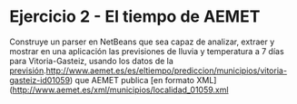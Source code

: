 # Ejercicio 2 - El tiempo de AEMET

Construye un parser en NetBeans que sea capaz de analizar, extraer y mostrar en una aplicación las previsiones de lluvia y temperatura
a 7 días para Vitoria-Gasteiz, usando los datos de la
[previsión]().http://www.aemet.es/es/eltiempo/prediccion/municipios/vitoria-gasteiz-id01059) que AEMET publica [en formato XML](http://www.aemet.es/xml/municipios/localidad_01059.xml